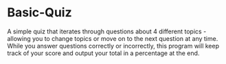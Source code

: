 # Basic-Quiz
A simple quiz that iterates through questions about 4 different topics - allowing you to change topics or move on to the next question at any time. While you answer questions correctly or incorrectly, this program will keep track of your score and output your total in a percentage at the end. 
